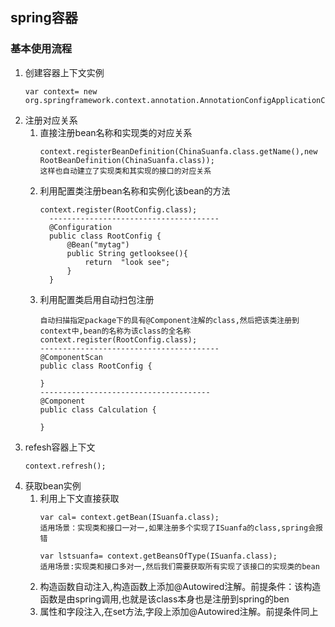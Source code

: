 ## spring容器
### 基本使用流程
1. 创建容器上下文实例
    ```
    var context= new org.springframework.context.annotation.AnnotationConfigApplicationContext()
    ```
1. 注册对应关系
    1. 直接注册bean名称和实现类的对应关系
        ```
       context.registerBeanDefinition(ChinaSuanfa.class.getName(),new RootBeanDefinition(ChinaSuanfa.class));
       这样也自动建立了实现类和其实现的接口的对应关系
        ```
    1. 利用配置类注册bean名称和实例化该bean的方法
        ```
       context.register(RootConfig.class);
          --------------------------------------
          @Configuration
          public class RootConfig {
              @Bean("mytag")
              public String getlooksee(){
                  return  "look see";
              }
          }
        ```
   1. 利用配置类启用自动扫包注册
        ```
       自动扫描指定package下的具有@Component注解的class,然后把该类注册到context中,bean的名称为该class的全名称
       context.register(RootConfig.class);
       ----------------------------------------
       @ComponentScan
       public class RootConfig {
           
       }
       --------------------------------------
       @Component
       public class Calculation {
           
       }
        ```
1. refesh容器上下文
    ```
   context.refresh();
    ```
1. 获取bean实例
    1. 利用上下文直接获取
        ```
       var cal= context.getBean(ISuanfa.class);
       适用场景：实现类和接口一对一,如果注册多个实现了ISuanfa的class,spring会报错
       
       var lstsuanfa= context.getBeansOfType(ISuanfa.class);
       适用场景:实现类和接口多对一,然后我们需要获取所有实现了该接口的实现类的bean
       ```
    1. 构造函数自动注入,构造函数上添加@Autowired注解。前提条件：该构造函数是由spring调用,也就是该class本身也是注册到spring的ben
    1. 属性和字段注入,在set方法,字段上添加@Autowired注解。前提条件同上
    
       
   
    

